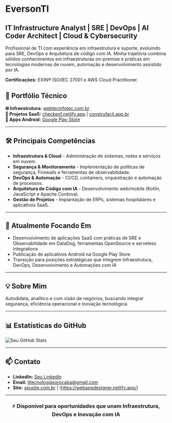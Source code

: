 # EversonTI

## IT Infrastructure Analyst | SRE | DevOps | AI Coder Architect | Cloud & Cybersecurity

Profissional de TI com experiência em infraestrutura e suporte, evoluindo para SRE, DevOps e Arquitetura de código com IA. Minha trajetória combina sólidos conhecimentos em infraestruturas on-premise e práticas em tecnologias modernas de nuvem, automação e desenvolvimento assistido por IA.

**Certificações:** EXIN® ISO/IEC 27001 e AWS Cloud Practitioner.

## 📁 Portfólio Técnico

**🌐 Infraestrutura:** [webtecinfotec.com.br](https://www.webtecinfotec.com.br)  
**🚀 Projetos SaaS:** [checkenf.netlify.app](https://checkenf.netlify.app) | [construfacil.app.br](https://construfacil.app.br)  
**📱 Apps Android:** [Google Play Store](https://play.google.com/store/apps/developer?id=WebTec+InfoTec)

---

## 🛠️ Principais Competências

- **Infraestrutura & Cloud** - Administração de sistemas, redes e serviços em nuvem.
- **Segurança & Monitoramento** - Implementação de políticas de segurança, Firewalls e ferramentas de observabilidade.
- **DevOps & Automação** - CI/CD, containers, orquestração e automação de processos.
- **Arquitetura de Código com IA** - Desenvolvimento web/mobile (Kotlin, JavaScript e Apache Cordova).
- **Gestão de Projetos** - Implantação de ERPs, sistemas hospitalares e aplicativos SaaS.

---

## 🎯 Atualmente Focando Em

- Desenvolvimento de aplicações SaaS com práticas de SRE e Observabilidade em DataDog, ferramentas OpenSource e serveless integrations
- Publicação de aplicativos Android na Google Play Store
- Transição para posições estratégicas que integrem Infraestrutura, DevOps, Desenvolvimento e Automações com IA

---

## 💡 Sobre Mim

Autodidata, analítico e com visão de negócios, buscando integrar segurança, eficiência operacional e inovação tecnológica.

---

## 📊 Estatísticas do GitHub

![Seu GitHub Stats](https://github.com/SRE-ARCHITECT)

---

## 📫 Contato

- **LinkedIn:** [Seu LinkedIn](https://www.linkedin.com/in/eversonti/)
- **Email:** titecnologiasorocaba@gmail.com
- **Site:** [seusite.com.br](https://www.webtecinfotec.com.br/) | (https://webappdesigner.netlify.app/)

---

<div align="center">

### ⚡ **Disponível para oportunidades que unam Infraestrutura, DevOps e Inovação com IA**

</div>
